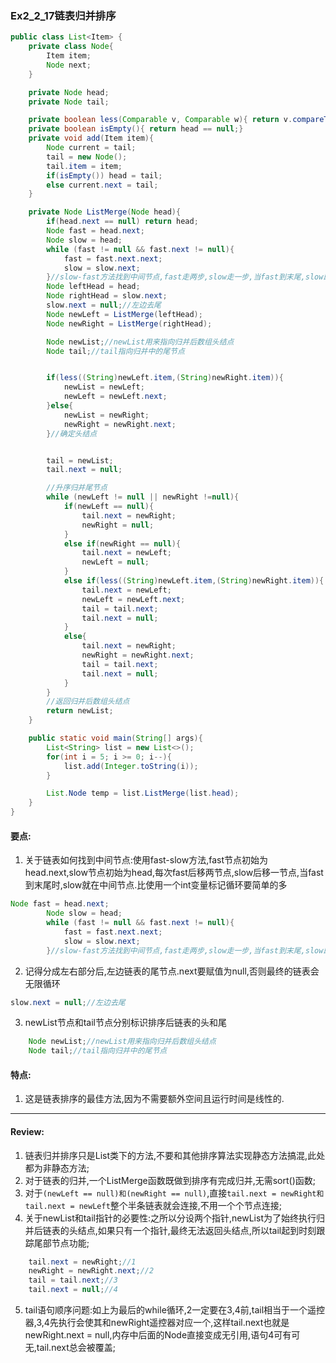 ### Ex2_2_17链表归并排序

```Java
public class List<Item> {
    private class Node{
        Item item;
        Node next;
    }

    private Node head;
    private Node tail;

    private boolean less(Comparable v, Comparable w){ return v.compareTo(w)<0 ;}
    private boolean isEmpty(){ return head == null;}
    private void add(Item item){
        Node current = tail;
        tail = new Node();
        tail.item = item;
        if(isEmpty()) head = tail;
        else current.next = tail;
    }

    private Node ListMerge(Node head){
        if(head.next == null) return head;
        Node fast = head.next;
        Node slow = head;
        while (fast != null && fast.next != null){
            fast = fast.next.next;
            slow = slow.next;
        }//slow-fast方法找到中间节点,fast走两步,slow走一步,当fast到末尾,slow即在中间节点
        Node leftHead = head;
        Node rightHead = slow.next;
        slow.next = null;//左边去尾
        Node newLeft = ListMerge(leftHead);
        Node newRight = ListMerge(rightHead);

        Node newList;//newList用来指向归并后数组头结点
        Node tail;//tail指向归并中的尾节点


        if(less((String)newLeft.item,(String)newRight.item)){
            newList = newLeft;
            newLeft = newLeft.next;
        }else{
            newList = newRight;
            newRight = newRight.next;
        }//确定头结点


        tail = newList;
        tail.next = null;

        //升序归并尾节点
        while (newLeft != null || newRight !=null){
            if(newLeft == null){
                tail.next = newRight;
                newRight = null;
            }
            else if(newRight == null){
                tail.next = newLeft;
                newLeft = null;
            }
            else if(less((String)newLeft.item,(String)newRight.item)){
                tail.next = newLeft;
                newLeft = newLeft.next;
                tail = tail.next;
                tail.next = null;
            }
            else{
                tail.next = newRight;
                newRight = newRight.next;
                tail = tail.next;
                tail.next = null;
            }
        }
        //返回归并后数组头结点
        return newList;
    }

    public static void main(String[] args){
        List<String> list = new List<>();
        for(int i = 5; i >= 0; i--){
            list.add(Integer.toString(i));
        }

        List.Node temp = list.ListMerge(list.head);
    }
}
```

#### 要点:
1. 关于链表如何找到中间节点:使用fast-slow方法,fast节点初始为head.next,slow节点初始为head,每次fast后移两节点,slow后移一节点,当fast到末尾时,slow就在中间节点.比使用一个int变量标记循环要简单的多

```Java
Node fast = head.next;
        Node slow = head;
        while (fast != null && fast.next != null){
            fast = fast.next.next;
            slow = slow.next;
        }//slow-fast方法找到中间节点,fast走两步,slow走一步,当fast到末尾,slow即在中间节点
```

2. 记得分成左右部分后,左边链表的尾节点.next要赋值为null,否则最终的链表会无限循环

```Java
slow.next = null;//左边去尾
```

3. newList节点和tail节点分别标识排序后链表的头和尾

```Java
	Node newList;//newList用来指向归并后数组头结点
    Node tail;//tail指向归并中的尾节点
```

#### 特点:
1. 这是链表排序的最佳方法,因为不需要额外空间且运行时间是线性的.

---

#### Review:

1. 链表归并排序只是List类下的方法,不要和其他排序算法实现静态方法搞混,此处都为非静态方法;
2. 对于链表的归并,一个ListMerge函数既做到排序有完成归并,无需sort()函数;
3. 对于`(newLeft == null)和(newRight == null)`,直接`tail.next = newRight和tail.next = newLeft`整个半条链表就会连接,不用一个个节点连接;
4. 关于newList和tail指针的必要性:之所以分设两个指针,newList为了始终执行归并后链表的头结点,如果只有一个指针,最终无法返回头结点,所以tail起到时刻跟踪尾部节点功能;

```Java
    tail.next = newRight;//1
    newRight = newRight.next;//2
    tail = tail.next;//3
    tail.next = null;//4
```
5. tail语句顺序问题:如上为最后的while循环,2一定要在3,4前,tail相当于一个遥控器,3,4先执行会使其和newRight遥控器对应一个,这样tail.next也就是newRight.next = null,内存中后面的Node直接变成无引用,语句4可有可无,tail.next总会被覆盖;

